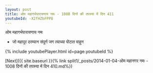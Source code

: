 ```yaml
---
layout: post
title: ओम महागर्भपारायणाय नमः - 1008 दिनों की तपस्या में दिन 411
youtubeId: -X2fHZbFPP8
---
```

 
 
 ओम महागर्भपारायणाय नमः  
 
 -  जो महापूर दरम्यान संपूर्ण जग त्याच्या पोटात वाहून 
 
  
 
  
 
 
 
 
 
 


{% include youtubePlayer.html id=page.youtubeId %}
 
[Next]({{ site.baseurl }}{% link  split1/_posts/2014-01-04-ओम महानगर नमः - 1008 दिनों की तपस्या में दिन 410.md%})
 
